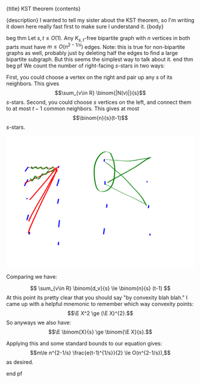 {title}
KST theorem
{contents}

{description}
I wanted to tell my sister about the KST theorem, so I'm writing
it down here really fast first to make sure I understand it. 
{body}

beg thm
Let $s,t \le O(1)$. Any $K_{s,t}$-free bipartite graph with $n$
vertices in both parts must have $m\le O(n^{2-1/s})$ edges. 
Note: this is true for non-bipartite graphs as well, probably
just by deleting half the edges to find a large bipartite subgraph. But this seems the simplest way to talk about it.
end thm
beg pf
We count the number of right-facing $s$-stars in two ways:

First, you could choose a vertex on the right and pair up any $s$
of its neighbors. This gives
$$\sum_{v\in R} \binom{|N(v)|}{s}$$
$s$-stars.
Second, you could choose $s$ vertices on the left, and connect
them to at most $t-1$ common neighbors. This gives at most 
$$\binom{n}{s}(t-1)$$
$s$-stars.

![ink_img015](images/ink_img015.png)

Comparing we have:

$$ \sum_{v\in R} \binom{d_v}{s} \le \binom{n}{s} (t-1) $$
At this point its pretty clear that you should say "by convexity
blah blah."
I came up with a helpful mnemonic to remember which way convexity
points:
$$\E X^2 \ge (\E X)^{2}.$$
So anyways we also have:
$$\E \binom{X}{s} \ge \binom{\E X}{s}.$$

Applying this and some standard bounds to our equation gives:
$$m\le n^{2-1/s} \frac{e(t-1)^{1/s}}{2} \le O(n^{2-1/s}),$$
as desired.


end pf